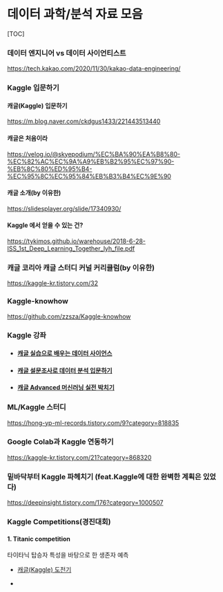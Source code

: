# 데이터 과학/분석 자료 모음
[TOC]

### 데이터 엔지니어 vs 데이터 사이언티스트

https://tech.kakao.com/2020/11/30/kakao-data-engineering/



### Kaggle 입문하기

#### 캐글(Kaggle) 입문하기

https://m.blog.naver.com/ckdgus1433/221443513440

#### 캐글은 처음이라

https://velog.io/@skyepodium/%EC%BA%90%EA%B8%80-%EC%82%AC%EC%9A%A9%EB%B2%95%EC%97%90-%EB%8C%80%ED%95%B4-%EC%95%8C%EC%95%84%EB%B3%B4%EC%9E%90

#### 캐글 소개(by 이유한)

https://slidesplayer.org/slide/17340930/

#### Kaggle 에서 얻을 수 있는 건?

https://tykimos.github.io/warehouse/2018-6-28-ISS_1st_Deep_Learning_Together_lyh_file.pdf



### 캐글 코리아 캐글 스터디 커널 커리큘럼(by 이유한)

https://kaggle-kr.tistory.com/32



### Kaggle-knowhow

https://github.com/zzsza/Kaggle-knowhow



### Kaggle 강좌

- #### [캐글 실습으로 배우는 데이터 사이언스](https://www.inflearn.com/course/%EB%8D%B0%EC%9D%B4%ED%84%B0-%EC%82%AC%EC%9D%B4%EC%96%B8%EC%8A%A4-kaggle/dashboard)

- #### [캐글 설문조사로 데이터 분석 입문하기](https://www.inflearn.com/course/캐글-설문조사)

- #### [캐글 Advanced 머신러닝 실전 박치기](https://www.inflearn.com/course/캐글-머신러닝-실전)



### ML/Kaggle 스터디

https://hong-yp-ml-records.tistory.com/9?category=818835



### Google Colab과 Kaggle 연동하기

https://kaggle-kr.tistory.com/21?category=868320



### 밑바닥부터 Kaggle 파헤치기 (feat.Kaggle에 대한 완벽한 계획은 있었다)

https://deepinsight.tistory.com/176?category=1000507



### Kaggle Competitions(경진대회)

#### 1. Titanic competition

타이타닉 탑승자 특성을 바탕으로 한 생존자 예측

- [캐글(Kaggle) 도전기](https://slidesplayer.org/slide/17955781/)

* 
